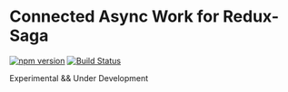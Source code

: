 Connected Async Work for Redux-Saga
============
[![npm version](https://img.shields.io/npm/v/connect-async-work.svg?style=flat-square)](https://www.npmjs.com/package/connect-async-work)
[![Build Status](https://travis-ci.org/josulliv101/connect-async-work.svg?branch=master)](https://travis-ci.org/josulliv101/connect-async-work)

Experimental && Under Development